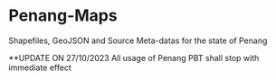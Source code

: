 # Penang-Maps
Shapefiles, GeoJSON and Source Meta-datas for the state of Penang

**UPDATE ON 27/10/2023
All usage of Penang PBT shall stop with immediate effect

